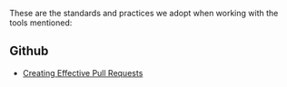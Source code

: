 These are the standards and practices we adopt when working with the tools mentioned:

## Github
- [Creating Effective Pull Requests](/standards/github/creating-effective-pull-requests.md)
